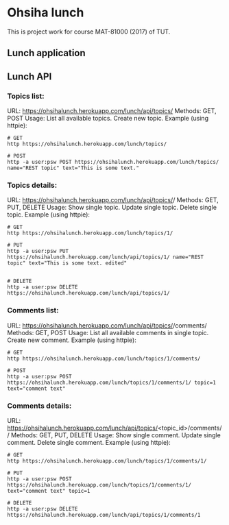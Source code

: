 # Ohsiha lunch
This is project work for course MAT-81000 (2017) of TUT.
 
## Lunch application


## Lunch API
### Topics list:
URL: https://ohsihalunch.herokuapp.com/lunch/api/topics/
Methods: GET, POST
Usage: List all available topics. Create new topic.
Example (using httpie):
```shell
# GET
http https://ohsihalunch.herokuapp.com/lunch/topics/

# POST
http -a user:psw POST https://ohsihalunch.herokuapp.com/lunch/topics/ name="REST topic" text="This is some text."
```

### Topics details:
URL: https://ohsihalunch.herokuapp.com/lunch/api/topics/<id>/
Methods: GET, PUT, DELETE
Usage: Show single topic. Update single topic. Delete single topic.
Example (using httpie):
```shell
# GET
http https://ohsihalunch.herokuapp.com/lunch/topics/1/

# PUT
http -a user:psw PUT https://ohsihalunch.herokuapp.com/lunch/api/topics/1/ name="REST topic" text="This is some text. edited"


# DELETE
http -a user:psw DELETE https://ohsihalunch.herokuapp.com/lunch/api/topics/1/
```

### Comments list:
URL: https://ohsihalunch.herokuapp.com/lunch/api/topics/<id>/comments/
Methods: GET, POST
Usage: List all available comments in single topic. Create new comment.
Example (using httpie):
```shell
# GET
http https://ohsihalunch.herokuapp.com/lunch/topics/1/comments/

# POST
http -a user:psw POST https://ohsihalunch.herokuapp.com/lunch/topics/1/comments/1/ topic=1 text="comment text"
```

### Comments details:
URL: https://ohsihalunch.herokuapp.com/lunch/api/topics/<topic_id>/comments/<id>/
Methods: GET, PUT, DELETE
Usage: Show single comment. Update single comment. Delete single comment.
Example (using httpie):
```shell
# GET
http https://ohsihalunch.herokuapp.com/lunch/topics/1/comments/1/

# PUT
http -a user:psw POST https://ohsihalunch.herokuapp.com/lunch/topics/1/comments/1/ text="comment text" topic=1

# DELETE
http -a user:psw DELETE https://ohsihalunch.herokuapp.com/lunch/api/topics/1/comments/1
```
